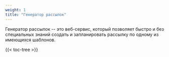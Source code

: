 ```yaml
---
weight: 1
title: "Генератор рассылок"
---
```


Генератор рассылок -- это веб-сервис, который позволяет быстро и без специальных знаний создать и запланировать рассылку по одному из имеющихся шаблонов.

{{< toc-tree >}}

